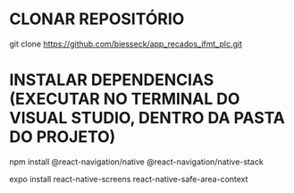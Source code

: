 # CLONAR REPOSITÓRIO
  git clone https://github.com/biesseck/app_recados_ifmt_plc.git

# INSTALAR DEPENDENCIAS (EXECUTAR NO TERMINAL DO VISUAL STUDIO, DENTRO DA PASTA DO PROJETO)
  npm install @react-navigation/native @react-navigation/native-stack
  
  expo install react-native-screens react-native-safe-area-context
